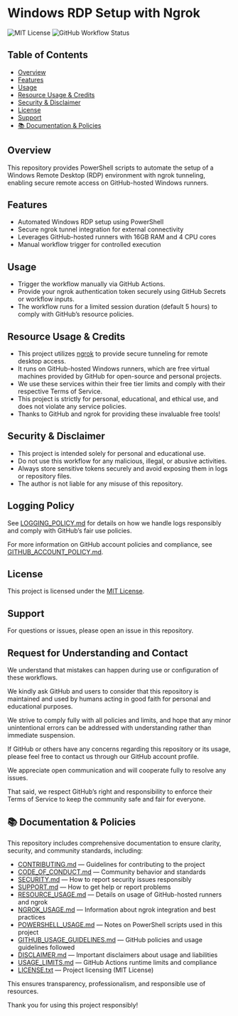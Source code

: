 # Windows RDP Setup with Ngrok

![MIT License](https://img.shields.io/badge/License-MIT-yellow.svg)
![GitHub Workflow Status](https://img.shields.io/github/actions/workflow/status/Rockey800/test/windows-rdp-ngrok.yml?branch=main&label=workflow)

## Table of Contents

- [Overview](#overview)  
- [Features](#features)  
- [Usage](#usage)  
- [Resource Usage & Credits](#resource-usage--credits)  
- [Security & Disclaimer](#security--disclaimer)  
- [License](#license)  
- [Support](#support)  
- [📚 Documentation & Policies](#-documentation--policies)

## Overview

This repository provides PowerShell scripts to automate the setup of a Windows Remote Desktop (RDP) environment with ngrok tunneling, enabling secure remote access on GitHub-hosted Windows runners.

## Features

- Automated Windows RDP setup using PowerShell  
- Secure ngrok tunnel integration for external connectivity  
- Leverages GitHub-hosted runners with 16GB RAM and 4 CPU cores  
- Manual workflow trigger for controlled execution

## Usage

- Trigger the workflow manually via GitHub Actions.  
- Provide your ngrok authentication token securely using GitHub Secrets or workflow inputs.  
- The workflow runs for a limited session duration (default 5 hours) to comply with GitHub’s resource policies.

## Resource Usage & Credits

- This project utilizes [ngrok](https://ngrok.com/) to provide secure tunneling for remote desktop access.  
- It runs on GitHub-hosted Windows runners, which are free virtual machines provided by GitHub for open-source and personal projects.  
- We use these services within their free tier limits and comply with their respective Terms of Service.  
- This project is strictly for personal, educational, and ethical use, and does not violate any service policies.  
- Thanks to GitHub and ngrok for providing these invaluable free tools!

## Security & Disclaimer

- This project is intended solely for personal and educational use.  
- Do not use this workflow for any malicious, illegal, or abusive activities.  
- Always store sensitive tokens securely and avoid exposing them in logs or repository files.  
- The author is not liable for any misuse of this repository.

## Logging Policy

See [LOGGING_POLICY.md](./LOGGING_POLICY.md) for details on how we handle logs responsibly and comply with GitHub’s fair use policies.

For more information on GitHub account policies and compliance, see [GITHUB_ACCOUNT_POLICY.md](./GITHUB_ACCOUNT_POLICY.md).

## License

This project is licensed under the [MIT License](./LICENSE.txt).

## Support

For questions or issues, please open an issue in this repository.

## Request for Understanding and Contact

We understand that mistakes can happen during use or configuration of these workflows.

We kindly ask GitHub and users to consider that this repository is maintained and used by humans acting in good faith for personal and educational purposes.

We strive to comply fully with all policies and limits, and hope that any minor unintentional errors can be addressed with understanding rather than immediate suspension.

If GitHub or others have any concerns regarding this repository or its usage, please feel free to contact us through our GitHub account profile.

We appreciate open communication and will cooperate fully to resolve any issues.

That said, we respect GitHub’s right and responsibility to enforce their Terms of Service to keep the community safe and fair for everyone.

## 📚 Documentation & Policies

This repository includes comprehensive documentation to ensure clarity, security, and community standards, including:

- [CONTRIBUTING.md](./CONTRIBUTING.md) — Guidelines for contributing to the project  
- [CODE_OF_CONDUCT.md](./CODE_OF_CONDUCT.md) — Community behavior and standards  
- [SECURITY.md](./SECURITY.md) — How to report security issues responsibly  
- [SUPPORT.md](./SUPPORT.md) — How to get help or report problems  
- [RESOURCE_USAGE.md](./RESOURCE_USAGE.md) — Details on usage of GitHub-hosted runners and ngrok  
- [NGROK_USAGE.md](./NGROK_USAGE.md) — Information about ngrok integration and best practices  
- [POWERSHELL_USAGE.md](./POWERSHELL_USAGE.md) — Notes on PowerShell scripts used in this project  
- [GITHUB_USAGE_GUIDELINES.md](./GITHUB_USAGE_GUIDELINES.md) — GitHub policies and usage guidelines followed  
- [DISCLAIMER.md](./DISCLAIMER.md) — Important disclaimers about usage and liabilities  
- [USAGE_LIMITS.md](./USAGE_LIMITS.md) — GitHub Actions runtime limits and compliance  
- [LICENSE.txt](./LICENSE.txt) — Project licensing (MIT License)

This ensures transparency, professionalism, and responsible use of resources.

Thank you for using this project responsibly!
